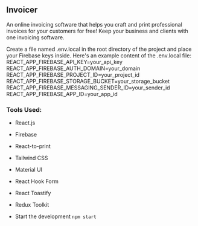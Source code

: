 ## Invoicer

An online invoicing software that helps you craft and print professional invoices for your customers for free! Keep your business and clients with one invoicing software.

Create a file named .env.local in the root directory of the project and place your Firebase keys inside. Here's an example content of the .env.local file:
REACT_APP_FIREBASE_API_KEY=your_api_key
REACT_APP_FIREBASE_AUTH_DOMAIN=your_domain
REACT_APP_FIREBASE_PROJECT_ID=your_project_id
REACT_APP_FIREBASE_STORAGE_BUCKET=your_storage_bucket
REACT_APP_FIREBASE_MESSAGING_SENDER_ID=your_sender_id
REACT_APP_FIREBASE_APP_ID=your_app_id

### Tools Used:

- React.js
- Firebase
- React-to-print
- Tailwind CSS
- Material UI
- React Hook Form
- React Toastify
- Redux Toolkit

- Start the development `npm start`
